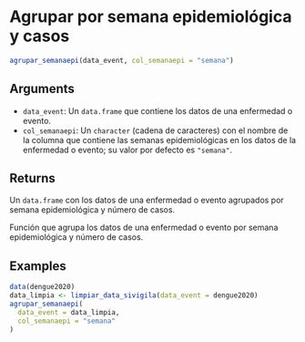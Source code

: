 # Agrupar por semana epidemiológica y casos

```r
agrupar_semanaepi(data_event, col_semanaepi = "semana")
```

## Arguments

- `data_event`: Un `data.frame` que contiene los datos de una enfermedad o evento.
- `col_semanaepi`: Un `character` (cadena de caracteres) con el nombre de la columna que contiene las semanas epidemiológicas en los datos de la enfermedad o evento; su valor por defecto es `"semana"`.

## Returns

Un `data.frame` con los datos de una enfermedad o evento agrupados por semana epidemiológica y número de casos.

Función que agrupa los datos de una enfermedad o evento por semana epidemiológica y número de casos.

## Examples

```r
data(dengue2020)
data_limpia <- limpiar_data_sivigila(data_event = dengue2020)
agrupar_semanaepi(
  data_event = data_limpia,
  col_semanaepi = "semana"
)
```
